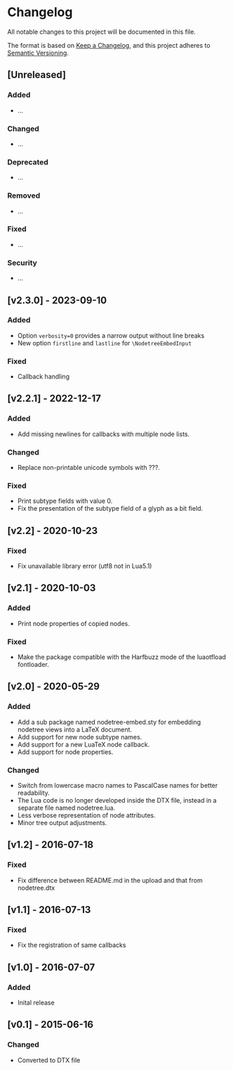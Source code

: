 # Changelog

All notable changes to this project will be documented in this file.

The format is based on [Keep a Changelog](https://keepachangelog.com/en/1.0.0/),
and this project adheres to [Semantic Versioning](https://semver.org/spec/v2.0.0.html).

## [Unreleased]

### Added

- ...

### Changed

- ...

### Deprecated

- ...

### Removed

- ...

### Fixed

- ...

### Security

- ...

## [v2.3.0] - 2023-09-10

### Added

- Option `verbosity=0` provides a narrow output without line breaks
- New option `firstline` and `lastline` for `\NodetreeEmbedInput`

### Fixed

- Callback handling

## [v2.2.1] - 2022-12-17

### Added

- Add missing newlines for callbacks with multiple node lists.

### Changed

- Replace non-printable unicode symbols with ???.

### Fixed

- Print subtype fields with value 0.
- Fix the presentation of the subtype field of a glyph as a bit field.

## [v2.2] - 2020-10-23

### Fixed

- Fix unavailable library error (utf8 not in Lua5.1)

## [v2.1] - 2020-10-03

### Added

- Print node properties of copied nodes.

### Fixed

- Make the package compatible with the Harfbuzz mode of the luaotfload
  fontloader.

## [v2.0] - 2020-05-29

### Added

- Add a sub package named nodetree-embed.sty for embedding nodetree
  views into a LaTeX document.
- Add support for new node subtype names.
- Add support for a new LuaTeX node callback.
- Add support for node properties.

### Changed

- Switch from lowercase macro names to PascalCase names for better
  readability.
- The Lua code is no longer developed inside the DTX file, instead in
  a separate file named nodetree.lua.
- Less verbose representation of node attributes.
- Minor tree output adjustments.

## [v1.2] - 2016-07-18

### Fixed

- Fix difference between README.md in the upload and that from
  nodetree.dtx

## [v1.1] - 2016-07-13

### Fixed

- Fix the registration of same callbacks

## [v1.0] - 2016-07-07

### Added

- Inital release

## [v0.1] - 2015-06-16

### Changed

- Converted to DTX file
